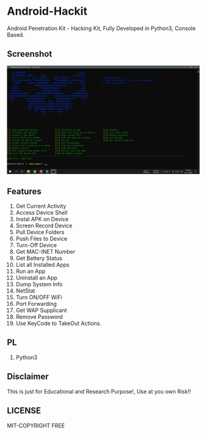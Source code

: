 # Android-Hackit
Android Penetration Kit - Hacking Kit, Fully Developed in Python3, Console Based.

## Screenshot
![screenshot 1](https://github.com/Hyper-Programmer/Android-Hackit/blob/main/screenshot.png)

## Features
1. Get Current Activity
2. Access Device Shell
3. Instal APK on Device
4. Screen Record Device
5. Pull Device Folders
6. Push Files to Device
7. Turn-Off Device
11. Get MAC-INET Number
12. Get Battery Status
13. List all Installed Apps
14. Run an App
15. Uninstall an App
16. Dump System Info
17. NetStat
18. Turn ON/OFF WiFi
19. Port Forwarding
20. Get WAP Supplicant
21. Remove Password
22. Use KeyCode to TakeOut Actions.

## PL
1. Python3

## Disclaimer
This is just for Educational and Research Purpose!, Use at you own Risk!!

## LICENSE
MIT-COPYRIGHT FREE
